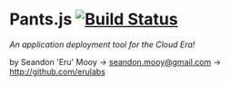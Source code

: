 Pants.js [![Build Status](https://travis-ci.org/erulabs/pantsjs.png?branch=master)](https://travis-ci.org/erulabs/pantsjs)
=======
_An application deployment tool for the Cloud Era!_

by Seandon 'Eru' Mooy -> seandon.mooy@gmail.com -> http://github.com/erulabs